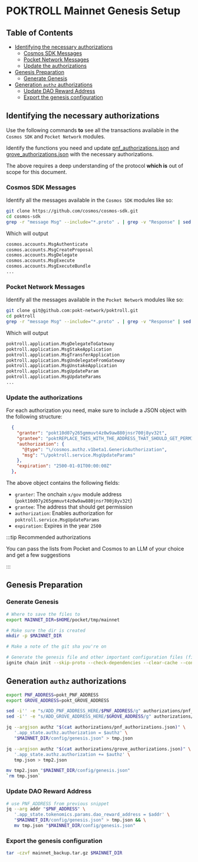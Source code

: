 # POKTROLL Mainnet Genesis Setup <!-- omit in toc -->

## Table of Contents <!-- omit in toc -->

- [Identifying the necessary authorizations](#identifying-the-necessary-authorizations)
  - [Cosmos SDK Messages](#cosmos-sdk-messages)
  - [Pocket Network Messages](#pocket-network-messages)
  - [Update the authorizations](#update-the-authorizations)
- [Genesis Preparation](#genesis-preparation)
  - [Generate Genesis](#generate-genesis)
- [Generation `authz` authorizations](#generation-authz-authorizations)
  - [Update DAO Reward Address](#update-dao-reward-address)
  - [Export the genesis configuration](#export-the-genesis-configuration)

## Identifying the necessary authorizations

Use the following commands **to** see all the transactions available in the `Cosmos SDK` and `Pocket Network` modules.

Identify the functions you need and update [pnf_authorizations.json](./pnf_authorizations.json) and [grove_authorizations.json](./grove_authorizations.json) with the necessary authorizations.

The above requires a deep understanding of the protocol **which is** out of scope for this document.

### Cosmos SDK Messages

Identify all the messages available in the `Cosmos SDK` modules like so:

```bash
git clone https://github.com/cosmos/cosmos-sdk.git
cd cosmos-sdk
grep -r "message Msg" --include="*.proto" . | grep -v "Response" | sed -E 's/.*\/cosmos\/([^\/]+)\/[^:]+:message (Msg[^{]+).*/cosmos.\1.\2/' | sed 's/ {//' | grep "^cosmos\." | sort
```

Which will output

```bash
cosmos.accounts.MsgAuthenticate
cosmos.accounts.MsgCreateProposal
cosmos.accounts.MsgDelegate
cosmos.accounts.MsgExecute
cosmos.accounts.MsgExecuteBundle
...
```

### Pocket Network Messages

Identify all the messages available in the `Pocket Network` modules like so:

```bash
git clone git@github.com:pokt-network/poktroll.git
cd poktroll
grep -r "message Msg" --include="*.proto" . | grep -v "Response" | sed -E 's/.*\/poktroll\/([^\/]+)\/tx\.proto:message (Msg[^{]+).*/poktroll.\1.\2/' | sed 's/ {//' | grep "^poktroll\." | sort
```

Which will output

```bash
poktroll.application.MsgDelegateToGateway
poktroll.application.MsgStakeApplication
poktroll.application.MsgTransferApplication
poktroll.application.MsgUndelegateFromGateway
poktroll.application.MsgUnstakeApplication
poktroll.application.MsgUpdateParam
poktroll.application.MsgUpdateParams
...
```

### Update the authorizations

For each authorization you need, make sure to include a JSON object with the following structure:

```json
  {
    "granter": "pokt10d07y265gmmuvt4z0w9aw880jnsr700j8yv32t",
    "grantee": "poktREPLACE_THIS_WITH_THE_ADDRESS_THAT_SHOULD_GET_PERMISSION",
    "authorization": {
      "@type": "\/cosmos.authz.v1beta1.GenericAuthorization",
      "msg": "\/poktroll.service.MsgUpdateParams"
    },
    "expiration": "2500-01-01T00:00:00Z"
  },
```

The above object contains the following fields:

- `granter`: The onchain `x/gov` module address (`pokt10d07y265gmmuvt4z0w9aw880jnsr700j8yv32t`)
- `grantee`: The address that should get permission
- `authorization`: Enables authorization for `poktroll.service.MsgUpdateParams`
- `expiration`: Expires in the year `2500`

:::tip Recommended authorizations

You can pass the lists from Pocket and Cosmos to an LLM of your choice and get a few suggestions

:::

## Genesis Preparation

### Generate Genesis

```bash
# Where to save the files to
export MAINNET_DIR=$HOME/pocket/tmp/mainnet

# Make sure the dir is created
mkdir -p $MAINNET_DIR

# Make a note of the git sha you're on

# Generate the genesis file and other important configuration files (first validator key, configs..)
ignite chain init --skip-proto --check-dependencies --clear-cache --config=config_mainnet.yml --home=$MAINNET_DIR
```

## Generation `authz` authorizations

```bash
export PNF_ADDRESS=pokt_PNF_ADDRESS
export GROVE_ADDRESS=pokt_GROVE_ADDRESS

sed -i'' -e "s/ADD_PNF_ADDRESS_HERE/$PNF_ADDRESS/g" authorizations/pnf_authorizations.json
sed -i'' -e "s/ADD_GROVE_ADDRESS_HERE/$GROVE_ADDRESS/g" authorizations/grove_authorizations.json

jq --argjson authz "$(cat authorizations/pnf_authorizations.json)" \
   '.app_state.authz.authorization = $authz' \
   "$MAINNET_DIR/config/genesis.json" > tmp.json

jq --argjson authz "$(cat authorizations/grove_authorizations.json)" \
   '.app_state.authz.authorization += $authz' \
   tmp.json > tmp2.json

mv tmp2.json "$MAINNET_DIR/config/genesis.json"
`rm tmp.json`
```

### Update DAO Reward Address

```bash
# use PNF_ADDRESS from previous snippet
jq --arg addr "$PNF_ADDRESS" \
   '.app_state.tokenomics.params.dao_reward_address = $addr' \
   "$MAINNET_DIR/config/genesis.json" > tmp.json && \
   mv tmp.json "$MAINNET_DIR/config/genesis.json"
```

### Export the genesis configuration

```bash
tar -czvf mainnet_backup.tar.gz $MAINNET_DIR
```
